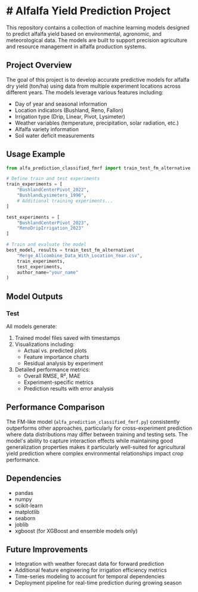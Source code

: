 # # Alfalfa Yield Prediction Project

This repository contains a collection of machine learning models designed to predict alfalfa yield based on environmental, agronomic, and meteorological data. The models are built to support precision agriculture and resource management in alfalfa production systems.

## Project Overview

The goal of this project is to develop accurate predictive models for alfalfa dry yield (ton/ha) using data from multiple experiment locations across different years. The models leverage various features including:

- Day of year and seasonal information
- Location indicators (Bushland, Reno, Fallon)
- Irrigation type (Drip, Linear, Pivot, Lysimeter)
- Weather variables (temperature, precipitation, solar radiation, etc.)
- Alfalfa variety information
- Soil water deficit measurements


## Usage Example

```python
from alfa_prediction_classified_fmrf import train_test_fm_alternative

# Define train and test experiments
train_experiments = [
    "BushlandCenterPivot_2022",
    "BushlandLysimeters_1996",
    # Additional training experiments...
]

test_experiments = [
    "BushlandCenterPivot_2023", 
    "RenoDripIrrigation_2023"
]

# Train and evaluate the model
best_model, results = train_test_fm_alternative(
    "Merge_Allcombine_Data_With_Location_Year.csv", 
    train_experiments, 
    test_experiments, 
    author_name="your_name"
)
```

## Model Outputs
### Test
All models generate:

1. Trained model files saved with timestamps
2. Visualizations including:
   - Actual vs. predicted plots
   - Feature importance charts
   - Residual analysis by experiment
3. Detailed performance metrics:
   - Overall RMSE, R², MAE
   - Experiment-specific metrics
   - Prediction results with error analysis

## Performance Comparison

The FM-like model (`alfa_prediction_classified_fmrf.py`) consistently outperforms other approaches, particularly for cross-experiment prediction where data distributions may differ between training and testing sets. The model's ability to capture interaction effects while maintaining good generalization properties makes it particularly well-suited for agricultural yield prediction where complex environmental relationships impact crop performance.

## Dependencies

- pandas
- numpy
- scikit-learn
- matplotlib
- seaborn
- joblib
- xgboost (for XGBoost and ensemble models only)

## Future Improvements

- Integration with weather forecast data for forward prediction
- Additional feature engineering for irrigation efficiency metrics
- Time-series modeling to account for temporal dependencies
- Deployment pipeline for real-time prediction during growing season
